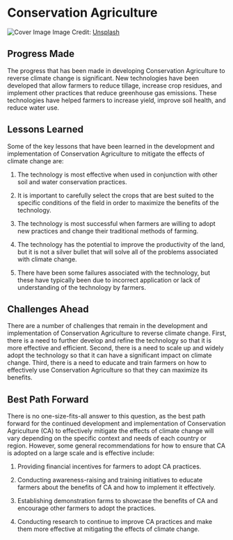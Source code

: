 # Conservation Agriculture

![Cover Image](https://images.unsplash.com/photo-1515150144380-bca9f1650ed9?crop=entropy&cs=tinysrgb&fit=max&fm=jpg&ixid=Mnw0NDM1NTZ8MHwxfHNlYXJjaHwxfHxDb25zZXJ2YXRpb24lMjBBZ3JpY3VsdHVyZXxlbnwwfHx8fDE2ODMwNDg5NjI&ixlib=rb-4.0.3&q=80&w=1080)
Image Credit: [Unsplash](https://unsplash.com/@markusspiske)

## Progress Made

The progress that has been made in developing Conservation Agriculture to reverse climate change is significant. New technologies have been developed that allow farmers to reduce tillage, increase crop residues, and implement other practices that reduce greenhouse gas emissions. These technologies have helped farmers to increase yield, improve soil health, and reduce water use.

## Lessons Learned

Some of the key lessons that have been learned in the development and implementation of Conservation Agriculture to mitigate the effects of climate change are:

1. The technology is most effective when used in conjunction with other soil and water conservation practices.

2. It is important to carefully select the crops that are best suited to the specific conditions of the field in order to maximize the benefits of the technology.

3. The technology is most successful when farmers are willing to adopt new practices and change their traditional methods of farming.

4. The technology has the potential to improve the productivity of the land, but it is not a silver bullet that will solve all of the problems associated with climate change.

5. There have been some failures associated with the technology, but these have typically been due to incorrect application or lack of understanding of the technology by farmers.

## Challenges Ahead

There are a number of challenges that remain in the development and implementation of Conservation Agriculture to reverse climate change. First, there is a need to further develop and refine the technology so that it is more effective and efficient. Second, there is a need to scale up and widely adopt the technology so that it can have a significant impact on climate change. Third, there is a need to educate and train farmers on how to effectively use Conservation Agriculture so that they can maximize its benefits.

## Best Path Forward

There is no one-size-fits-all answer to this question, as the best path forward for the continued development and implementation of Conservation Agriculture (CA) to effectively mitigate the effects of climate change will vary depending on the specific context and needs of each country or region. However, some general recommendations for how to ensure that CA is adopted on a large scale and is effective include:

1. Providing financial incentives for farmers to adopt CA practices.

2. Conducting awareness-raising and training initiatives to educate farmers about the benefits of CA and how to implement it effectively.

3. Establishing demonstration farms to showcase the benefits of CA and encourage other farmers to adopt the practices.

4. Conducting research to continue to improve CA practices and make them more effective at mitigating the effects of climate change.
